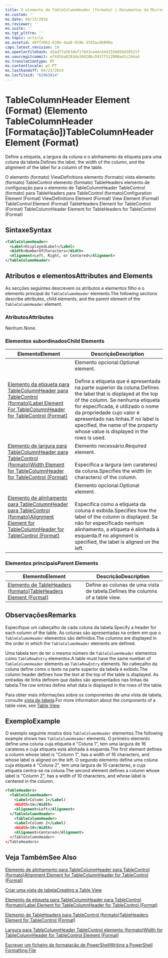 ```yaml
---
title: O elemento de TableColumnHeader (formato) | Documentos da Microsoft
ms.custom: ''
ms.date: 09/13/2016
ms.reviewer: ''
ms.suite: ''
ms.tgt_pltfrm: ''
ms.topic: article
ms.assetid: 49ff3062-6396-4aa8-919b-3fd3ac60899a
caps.latest.revision: 19
ms.openlocfilehash: d3ad7fa563def17d43ce4dc64d155b65b650521f
ms.sourcegitcommit: e7445ba8203da304286c591ff513900ad1c244a4
ms.translationtype: MT
ms.contentlocale: pt-PT
ms.lasthandoff: 04/23/2019
ms.locfileid: "62063814"
---
```

# <a name="tablecolumnheader-element-format"></a><span data-ttu-id="f089d-102">TableColumnHeader Element (Format) (Elemento TableColumnHeader [Formatação])</span><span class="sxs-lookup"><span data-stu-id="f089d-102">TableColumnHeader Element (Format)</span></span>

<span data-ttu-id="f089d-103">Define a etiqueta, a largura da coluna e o alinhamento da etiqueta para uma coluna da tabela.</span><span class="sxs-lookup"><span data-stu-id="f089d-103">Defines the label, the width of the column, and the alignment of the label for a column of the table.</span></span>

<span data-ttu-id="f089d-104">O elemento (formato) ViewDefinitions elemento (formato) vista elemento (formato) TableControl elemento (formato) TableHeaders elemento de configuração para o elemento de TableColumnHeader TableControl (formato) para TableHeaders para TableControl (formato)</span><span class="sxs-lookup"><span data-stu-id="f089d-104">Configuration Element (Format) ViewDefinitions Element (Format) View Element (Format) TableControl Element (Format) TableHeaders Element for TableControl (Format) TableColumnHeader Element for TableHeaders for TableControl (Format)</span></span>

## <a name="syntax"></a><span data-ttu-id="f089d-105">Sintaxe</span><span class="sxs-lookup"><span data-stu-id="f089d-105">Syntax</span></span>

```xml
<TableColumnHeader>
  <Label>DisplayedLabel</Label>
  <Width>NumberOfCharacters</Width>
  <Alignment>Left, Right, or Centered</Alignment>
</TableColumnHeader>
```

## <a name="attributes-and-elements"></a><span data-ttu-id="f089d-106">Atributos e elementos</span><span class="sxs-lookup"><span data-stu-id="f089d-106">Attributes and Elements</span></span>

<span data-ttu-id="f089d-107">As secções seguintes descrevem os atributos e elementos filho e o elemento principal do `TableColumnHeader` elemento.</span><span class="sxs-lookup"><span data-stu-id="f089d-107">The following sections describe attributes, child elements, and the parent element of the `TableColumnHeader` element.</span></span>

### <a name="attributes"></a><span data-ttu-id="f089d-108">Atributos</span><span class="sxs-lookup"><span data-stu-id="f089d-108">Attributes</span></span>

<span data-ttu-id="f089d-109">Nenhum.</span><span class="sxs-lookup"><span data-stu-id="f089d-109">None.</span></span>

### <a name="child-elements"></a><span data-ttu-id="f089d-110">Elementos subordinados</span><span class="sxs-lookup"><span data-stu-id="f089d-110">Child Elements</span></span>

|<span data-ttu-id="f089d-111">Elemento</span><span class="sxs-lookup"><span data-stu-id="f089d-111">Element</span></span>|<span data-ttu-id="f089d-112">Descrição</span><span class="sxs-lookup"><span data-stu-id="f089d-112">Description</span></span>|
|-------------|-----------------|
|[<span data-ttu-id="f089d-113">Elemento da etiqueta para TableColumnHeader para TableControl (formato)</span><span class="sxs-lookup"><span data-stu-id="f089d-113">Label Element For TableColumnHeader for TableControl (Format)</span></span>](./label-element-for-tablecolumnheader-for-tablecontrol-format.md)|<span data-ttu-id="f089d-114">Elemento opcional.</span><span class="sxs-lookup"><span data-stu-id="f089d-114">Optional element.</span></span><br /><br /> <span data-ttu-id="f089d-115">Define a etiqueta que é apresentada na parte superior da coluna.</span><span class="sxs-lookup"><span data-stu-id="f089d-115">Defines the label that is displayed at the top of the column.</span></span> <span data-ttu-id="f089d-116">Se nenhuma etiqueta for especificada, é utilizado o nome da propriedade cujo valor é apresentado nas linhas.</span><span class="sxs-lookup"><span data-stu-id="f089d-116">If no label is specified, the name of the property whose value is displayed in the rows is used.</span></span>|
|[<span data-ttu-id="f089d-117">Elemento de largura para TableColumnHeader para TableControl (formato)</span><span class="sxs-lookup"><span data-stu-id="f089d-117">Width Element for TableColumnHeader for TableControl (Format)</span></span>](./width-element-for-tablecolumnheader-for-tablecontrol-format.md)|<span data-ttu-id="f089d-118">Elemento necessário.</span><span class="sxs-lookup"><span data-stu-id="f089d-118">Required element.</span></span><br /><br /> <span data-ttu-id="f089d-119">Especifica a largura (em carateres) da coluna.</span><span class="sxs-lookup"><span data-stu-id="f089d-119">Specifies the width (in characters) of the column.</span></span>|
|[<span data-ttu-id="f089d-120">Elemento de alinhamento para TableColumnHeader para TableControl (formato)</span><span class="sxs-lookup"><span data-stu-id="f089d-120">Alignment Element for TableColumnHeader for TableControl (Format)</span></span>](./alignment-element-for-tablecolumnheader-for-tablecontrol-format.md)|<span data-ttu-id="f089d-121">Elemento opcional.</span><span class="sxs-lookup"><span data-stu-id="f089d-121">Optional element.</span></span><br /><br /> <span data-ttu-id="f089d-122">Especifica como a etiqueta da coluna é exibida.</span><span class="sxs-lookup"><span data-stu-id="f089d-122">Specifies how the label of the column is displayed.</span></span> <span data-ttu-id="f089d-123">Se não for especificado nenhum alinhamento, a etiqueta é alinhada à esquerda.</span><span class="sxs-lookup"><span data-stu-id="f089d-123">If no alignment is specified, the label is aligned on the left.</span></span>|

### <a name="parent-elements"></a><span data-ttu-id="f089d-124">Elementos principais</span><span class="sxs-lookup"><span data-stu-id="f089d-124">Parent Elements</span></span>

|<span data-ttu-id="f089d-125">Elemento</span><span class="sxs-lookup"><span data-stu-id="f089d-125">Element</span></span>|<span data-ttu-id="f089d-126">Descrição</span><span class="sxs-lookup"><span data-stu-id="f089d-126">Description</span></span>|
|-------------|-----------------|
|[<span data-ttu-id="f089d-127">Elemento de TableHeaders (formato)</span><span class="sxs-lookup"><span data-stu-id="f089d-127">TableHeaders Element (Format)</span></span>](./tableheaders-element-format.md)|<span data-ttu-id="f089d-128">Define as colunas de uma vista de tabela.</span><span class="sxs-lookup"><span data-stu-id="f089d-128">Defines the columns of a table view.</span></span>|

## <a name="remarks"></a><span data-ttu-id="f089d-129">Observações</span><span class="sxs-lookup"><span data-stu-id="f089d-129">Remarks</span></span>

<span data-ttu-id="f089d-130">Especifique um cabeçalho de cada coluna da tabela.</span><span class="sxs-lookup"><span data-stu-id="f089d-130">Specify a header for each column of the table.</span></span> <span data-ttu-id="f089d-131">As colunas são apresentadas na ordem em que o `TableColumnHeader` elementos são definidos.</span><span class="sxs-lookup"><span data-stu-id="f089d-131">The columns are displayed in the order in which the `TableColumnHeader` elements are defined.</span></span>

<span data-ttu-id="f089d-132">Uma tabela tem de ter o mesmo número de `TableColumnHeader` elementos como `TableRowEntry` elementos.</span><span class="sxs-lookup"><span data-stu-id="f089d-132">A table must have the same number of `TableColumnHeader` elements as `TableRowEntry` elements.</span></span> <span data-ttu-id="f089d-133">No cabeçalho da coluna define como o texto na parte superior da tabela é exibido.</span><span class="sxs-lookup"><span data-stu-id="f089d-133">The column header defines how the text at the top of the table is displayed.</span></span> <span data-ttu-id="f089d-134">As entradas de linha definem que dados são apresentados nas linhas da tabela.</span><span class="sxs-lookup"><span data-stu-id="f089d-134">The row entries define what data is displayed in the rows of the table.</span></span>

<span data-ttu-id="f089d-135">Para obter mais informações sobre os componentes de uma vista de tabela, consulte [vista de tabela](./creating-a-table-view.md).</span><span class="sxs-lookup"><span data-stu-id="f089d-135">For more information about the components of a table view, see [Table View](./creating-a-table-view.md).</span></span>

## <a name="example"></a><span data-ttu-id="f089d-136">Exemplo</span><span class="sxs-lookup"><span data-stu-id="f089d-136">Example</span></span>

<span data-ttu-id="f089d-137">O exemplo seguinte mostra dois `TableColumnHeader` elementos.</span><span class="sxs-lookup"><span data-stu-id="f089d-137">The following example shows two `TableColumnHeader` elements.</span></span> <span data-ttu-id="f089d-138">O primeiro elemento define uma coluna cuja etiqueta é "Coluna 1", tem uma largura de 16 carateres e cuja etiqueta está alinhada à esquerda.</span><span class="sxs-lookup"><span data-stu-id="f089d-138">The first element defines a column whose label is "Column 1", has a width of 16 characters, and whose label is aligned on the left.</span></span> <span data-ttu-id="f089d-139">O segundo elemento define uma coluna cuja etiqueta é "Coluna 2", tem uma largura de 10 caracteres, e cuja etiqueta centra-se na coluna.</span><span class="sxs-lookup"><span data-stu-id="f089d-139">The second element defines a column whose label is "Column 2", has a width of 10 characters, and whose label is centered in the column.</span></span>

```xml
<TableHeaders>
  <TableColumnHeader>
    <Label>Column 1</Label)
    <Width>16</Width>
    <Alignment>Left</Alignment>
  </TableColumnHeader>
    <TableColumnHeader>
    <Label>Column 2</Label)
    <Width>10</Width>
    <Alignment>Centered</Alignment>
  </TableColumnHeader>
</TableHeaders>
```

## <a name="see-also"></a><span data-ttu-id="f089d-140">Veja Também</span><span class="sxs-lookup"><span data-stu-id="f089d-140">See Also</span></span>

[<span data-ttu-id="f089d-141">Elemento de alinhamento para TableColumnHeader para TableControl (formato)</span><span class="sxs-lookup"><span data-stu-id="f089d-141">Alignment Element for TableColumnHeader for TableControl (Format)</span></span>](./alignment-element-for-tablecolumnheader-for-tablecontrol-format.md)

[<span data-ttu-id="f089d-142">Criar uma vista de tabela</span><span class="sxs-lookup"><span data-stu-id="f089d-142">Creating a Table View</span></span>](./creating-a-table-view.md)

[<span data-ttu-id="f089d-143">Elemento da etiqueta para TableColumnHeader para TableControl (formato)</span><span class="sxs-lookup"><span data-stu-id="f089d-143">Label Element for TableColumnHeader for TableControl (Format)</span></span>](./label-element-for-tablecolumnheader-for-tablecontrol-format.md)

[<span data-ttu-id="f089d-144">Elemento de TableHeaders para TableControl (formato)</span><span class="sxs-lookup"><span data-stu-id="f089d-144">TableHeaders Element for TableControl (Format)</span></span>](./tableheaders-element-format.md)

[<span data-ttu-id="f089d-145">Largura para TableColumnHeader TableControl elemento (formato)</span><span class="sxs-lookup"><span data-stu-id="f089d-145">Width for TableColumnHeader for TableControl Element (Format)</span></span>](./width-element-for-tablecolumnheader-for-tablecontrol-format.md)

[<span data-ttu-id="f089d-146">Escrever um ficheiro de formatação de PowerShell</span><span class="sxs-lookup"><span data-stu-id="f089d-146">Writing a PowerShell Formatting File</span></span>](./writing-a-powershell-formatting-file.md)
